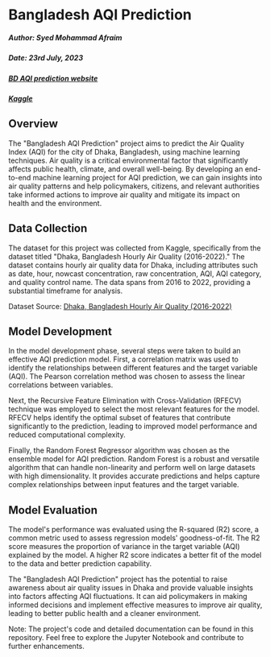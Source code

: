 # Bangladesh AQI Prediction

##### Author: Syed Mohammad Afraim

##### Date: 23rd July, 2023

##### [BD AQI prediction website](https://bd-aqi.onrender.com/predict)
##### [Kaggle](https://www.kaggle.com/code/syedmohammadafraim2/bangladesh-aqi-prediction)

## Overview

The "Bangladesh AQI Prediction" project aims to predict the Air Quality Index (AQI) for the city of Dhaka, Bangladesh, using machine learning techniques. Air quality is a critical environmental factor that significantly affects public health, climate, and overall well-being. By developing an end-to-end machine learning project for AQI prediction, we can gain insights into air quality patterns and help policymakers, citizens, and relevant authorities take informed actions to improve air quality and mitigate its impact on health and the environment.

## Data Collection

The dataset for this project was collected from Kaggle, specifically from the dataset titled "Dhaka, Bangladesh Hourly Air Quality (2016-2022)." The dataset contains hourly air quality data for Dhaka, including attributes such as date, hour, nowcast concentration, raw concentration, AQI, AQI category, and quality control name. The data spans from 2016 to 2022, providing a substantial timeframe for analysis.

Dataset Source: [Dhaka, Bangladesh Hourly Air Quality (2016-2022)](https://www.kaggle.com/datasets/shawkatsujon/dhaka-bangladesh-hourly-air-quality-20162022)

## Model Development

In the model development phase, several steps were taken to build an effective AQI prediction model. First, a correlation matrix was used to identify the relationships between different features and the target variable (AQI). The Pearson correlation method was chosen to assess the linear correlations between variables.

Next, the Recursive Feature Elimination with Cross-Validation (RFECV) technique was employed to select the most relevant features for the model. RFECV helps identify the optimal subset of features that contribute significantly to the prediction, leading to improved model performance and reduced computational complexity.

Finally, the Random Forest Regressor algorithm was chosen as the ensemble model for AQI prediction. Random Forest is a robust and versatile algorithm that can handle non-linearity and perform well on large datasets with high dimensionality. It provides accurate predictions and helps capture complex relationships between input features and the target variable.

## Model Evaluation

The model's performance was evaluated using the R-squared (R2) score, a common metric used to assess regression models' goodness-of-fit. The R2 score measures the proportion of variance in the target variable (AQI) explained by the model. A higher R2 score indicates a better fit of the model to the data and better prediction capability.

The "Bangladesh AQI Prediction" project has the potential to raise awareness about air quality issues in Dhaka and provide valuable insights into factors affecting AQI fluctuations. It can aid policymakers in making informed decisions and implement effective measures to improve air quality, leading to better public health and a cleaner environment.

Note: The project's code and detailed documentation can be found in this repository. Feel free to explore the Jupyter Notebook and contribute to further enhancements.
